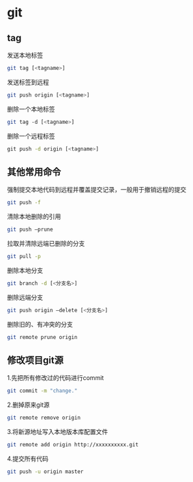# git

<!-- ## commit

### Commitizen

Commitizen是一个撰写合格 Commit message 的工具  

安装命令如下

```bash
npm install -g commitizen
```

然后，在项目目录里，运行下面的命令，使其支持 Angular 的 Commit message 格式

```bash
commitizen init cz-conventional-changelog --save --save-exact
```

以后，凡是用到git commit命令，一律改为使用git cz -->

## tag

发送本地标签

```bash
git tag [<tagname>]
```

发送标签到远程

```bash
git push origin [<tagname>]
```

删除一个本地标签

```bash
git tag -d [<tagname>]
```

删除一个远程标签

```bash
git push -d origin [<tagname>]
```

## 其他常用命令

强制提交本地代码到远程并覆盖提交记录，一般用于撤销远程的提交

```bash
git push -f
```

清除本地删除的引用

```bash
git push —prune
```

拉取并清除远端已删除的分支

```bash
git pull -p
```

删除本地分支

```bash
git branch -d [<分支名>]
```

删除远端分支

```bash
git push origin —delete [<分支名>]
```

删除旧的、有冲突的分支

```bash
git remote prune origin
```

## 修改项目git源

1.先把所有修改过的代码进行commit

```bash
git commit -m "change."
```

2.删掉原来git源

```bash
git remote remove origin
```

3.将新源地址写入本地版本库配置文件

```bash
git remote add origin http://xxxxxxxxxx.git
```

4.提交所有代码

```bash
git push -u origin master
```
